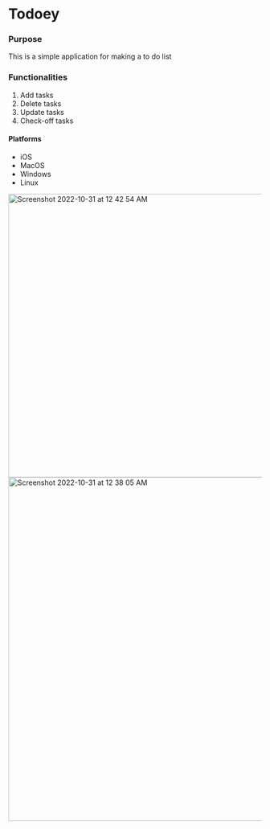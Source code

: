 # Todoey
### Purpose

This is a simple application for making a to do list 

### Functionalities 
1. Add tasks
2. Delete tasks
3. Update tasks
4. Check-off tasks

#### Platforms
- iOS
- MacOS
- Windows
- Linux

<img width="564" alt="Screenshot 2022-10-31 at 12 42 54 AM" src="https://user-images.githubusercontent.com/62524401/198956860-94633b33-7542-4bf8-b344-4333906cde31.png">

<img width="684" alt="Screenshot 2022-10-31 at 12 38 05 AM" src="https://user-images.githubusercontent.com/62524401/198956188-60455e2e-ca6d-49cf-8938-b70284470be6.png">


